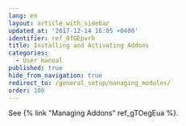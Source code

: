 ```yaml
---
lang: en
layout: article_with_sidebar
updated_at: '2017-12-14 16:05 +0400'
identifier: ref_0fGEpvrh
title: Installing and Activating Addons
categories:
  - User manual
published: true
hide_from_navigation: true
redirect_to: /general_setup/managing_modules/
order: 100
---
```



See {% link "Managing Addons" ref_gTOegEua %}.
